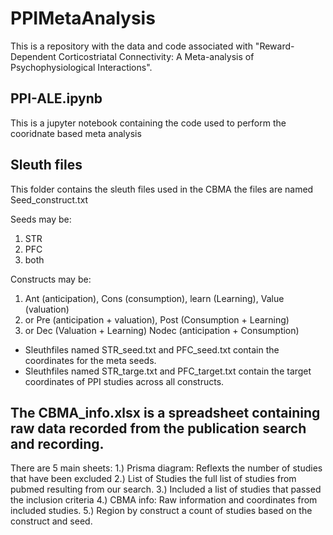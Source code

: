 # PPIMetaAnalysis
This is a repository with the data and code associated with "Reward-Dependent Corticostriatal Connectivity:
A Meta-analysis of Psychophysiological Interactions".

## PPI-ALE.ipynb
This is a jupyter notebook containing the code used to perform the cooridnate based meta analysis

## Sleuth files
This folder contains the sleuth files used in the CBMA the files are named
Seed_construct.txt

  Seeds may be:
  1. STR
  2. PFC
  3. both


  Constructs may be:
  1. Ant (anticipation), Cons (consumption), learn (Learning), Value (valuation)
  2. or Pre (anticipation + valuation), Post (Consumption + Learning)
  3. or Dec (Valuation + Learning) Nodec (anticipation + Consumption)
  
  - Sleuthfiles named STR_seed.txt and PFC_seed.txt contain the coordinates for the meta seeds.
  - Sleuthfiles named STR_targe.txt and PFC_target.txt contain the target coordinates of PPI studies across all constructs.


## The CBMA_info.xlsx is a spreadsheet containing raw data recorded from the publication search and recording.
There are 5 main sheets:
1.) Prisma diagram: Reflexts the number of studies that have been excluded
2.) List of Studies the full list of studies from pubmed resulting from our search.
3.) Included a list of studies that passed the inclusion criteria
4.) CBMA info: Raw information and coordinates from included studies.
5.) Region by construct a count of studies based on the construct and seed.


